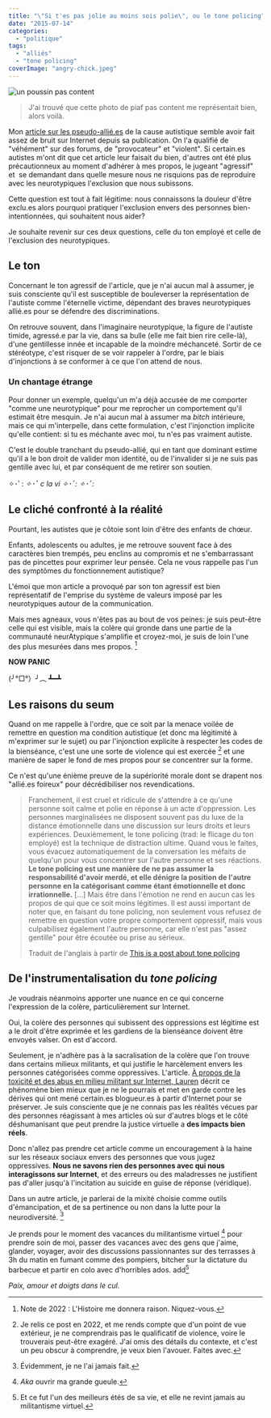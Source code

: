 ```yaml
---
title: "\"Si t'es pas jolie au moins sois polie\", ou le tone policing"
date: "2015-07-14"
categories: 
  - "politique"
tags: 
  - "alliés"
  - "tone policing"
coverImage: "angry-chick.jpeg"
---
```


![un poussin pas content](/images/angry-chick.jpeg)
> J'ai trouvé que cette photo de piaf pas content me représentait bien, alors voilà.

Mon [article sur les pseudo-allié.es](/post/allies-mythos/) de la cause autistique semble avoir fait assez de bruit sur Internet depuis sa publication. On l'a qualifié de "véhément" sur des forums, de "provocateur" et "violent". Si certain.es autistes m'ont dit que cet article leur faisait du bien, d'autres ont été plus précautionneux au moment d'adhérer à mes propos, le jugeant "agressif" et  se demandant dans quelle mesure nous ne risquions pas de reproduire avec les neurotypiques l'exclusion que nous subissons.

Cette question est tout à fait légitime: nous connaissons la douleur d'être exclu.es alors pourquoi pratiquer l'exclusion envers des personnes bien-intentionnées, qui souhaitent nous aider?

Je souhaite revenir sur ces deux questions, celle du ton employé et celle de l'exclusion des neurotypiques.

## Le ton

Concernant le ton agressif de l'article, que je n'ai aucun mal à assumer, je suis consciente qu'il est susceptible de bouleverser la représentation de l'autiste comme l'éternelle victime, dépendant des braves neurotypiques allié.es pour se défendre des discriminations.

On retrouve souvent, dans l'imaginaire neurotypique, la figure de l'autiste timide, agressé.e par la vie, dans sa bulle (elle me fait bien rire celle-là), d'une gentillesse innée et incapable de la moindre méchanceté. Sortir de ce stéréotype, c'est risquer de se voir rappeler à l'ordre, par le biais d'injonctions à se conformer à ce que l'on attend de nous.

### Un chantage étrange

Pour donner un exemple, quelqu'un m'a déjà accusée de me comporter "comme une neurotypique" pour me reprocher un comportement qu'il estimait être mesquin. Je n'ai aucun mal à assumer ma _bitch_ intérieure, mais ce qui m'interpelle, dans cette formulation, c'est l'injonction implicite qu'elle contient: si tu es méchante avec moi, tu n'es pas vraiment autiste. 

C'est le double tranchant du pseudo-allié, qui en tant que dominant estime qu'il a le bon droit de valider mon identité, ou de l'invalider si je ne suis pas gentille avec lui, et par conséquent de me retirer son soutien.

✧･ﾟ: *✧･ﾟ c la vi ✧･ﾟ: *✧･ﾟ:** 

## Le cliché confronté à la réalité

Pourtant, les autistes que je côtoie sont loin d'être des enfants de chœur.

Enfants, adolescents ou adultes, je me retrouve souvent face à des caractères bien trempés, peu enclins au compromis et ne s'embarrassant pas de pincettes pour exprimer leur pensée. Cela ne vous rappelle pas l'un des symptômes du fonctionnement autistique?

L'émoi que mon article a provoqué par son ton agressif est bien représentatif de l'emprise du système de valeurs imposé par les neurotypiques autour de la communication.

Mais mes agneaux, vous n'êtes pas au bout de vos peines: je suis peut-être celle qui est visible, mais la colère qui gronde dans une partie de la communauté neurAtypique s'amplifie et croyez-moi, je suis de loin l'une des plus mesurées dans mes propos. [^1]

**NOW PANIC**

(╯°□°）╯︵ ┻━┻

## Les raisons du seum

Quand on me rappelle à l'ordre, que ce soit par la menace voilée de remettre en question ma condition autistique (et donc ma légitimité à m'exprimer sur le sujet) ou par l'injonction explicite à respecter les codes de la bienséance, c'est une une sorte de violence qui est exercée [^2] et une manière de saper le fond de mes propos pour se concentrer sur la forme.

Ce n'est qu'une énième preuve de la supériorité morale dont se drapent nos "allié.es foireux" pour décrédibiliser nos revendications.

> Franchement, il est cruel et ridicule de s'attendre à ce qu'une personne soit calme et polie en réponse à un acte d'oppression. Les personnes marginalisées ne disposent souvent pas du luxe de la distance émotionnelle dans une discussion sur leurs droits et leurs expériences. Deuxièmement, le tone policing (trad: le flicage du ton employé) est la technique de distraction ultime. Quand vous le faites, vous évacuez automatiquement de la conversation les méfaits de quelqu'un pour vous concentrer sur l'autre personne et ses réactions. **Le tone policing est une manière de ne pas assumer la responsabilité d'avoir merdé, et elle dénigre la position de l'autre personne en la catégorisant comme étant émotionnelle et donc irrationnelle.** \[...\] Mais être dans l'émotion ne rend en aucun cas les propos de qui que ce soit moins légitimes. Il est aussi important de noter que, en faisant du tone policing, non seulement vous refusez de remettre en question votre propre comportement oppressif, mais vous culpabilisez également l'autre personne, car elle n'est pas "assez gentille" pour être écoutée ou prise au sérieux.
>
> Traduit de l'anglais à partir de [This is a post about tone policing](http://tooyoungforthelivingdead.tumblr.com/tone-policing)

## De l'instrumentalisation du _tone policing_

Je voudrais néanmoins apporter une nuance en ce qui concerne l'expression de la colère, particulièrement sur Internet.

Oui, la colère des personnes qui subissent des oppressions est légitime est a le droit d'être exprimée et les gardiens de la bienséance doivent être envoyés valser. On est d'accord. 

Seulement, je n'adhère pas à la sacralisation de la colère que l'on trouve dans certains milieux militants, et qui justifie le harcèlement envers les personnes catégorisées comme oppressives. L'article. [À propos de la toxicité et des abus en milieu militant sur Internet, Lauren](http://coleremilitante.tumblr.com/post/121094865413/a-propos-de-la-toxicite-et-des-abus-en-milieu) décrit ce phénomène bien mieux que je ne le pourrais et met en garde contre les dérives qui ont mené certain.es blogueur.es à partir d'Internet pour se préserver. Je suis consciente que je ne connais pas les réalités vécues par des personnes réagissant à mes articles où sur d'autres blogs et le côté déshumanisant que peut prendre la justice virtuelle a **des impacts bien réels**.

Donc n'allez pas prendre cet article comme un encouragement à la haine sur les réseaux sociaux envers des personnes que vous jugez oppressives. **Nous ne savons rien des personnes avec qui nous interagissons sur Internet**, et des erreurs ou des maladresses ne justifient pas d'aller jusqu'à l'incitation au suicide en guise de réponse (véridique).

Dans un autre article, je parlerai de la mixité choisie comme outils d'émancipation, et de sa pertinence ou non dans la lutte pour la neurodiversité. [^3]

Je prends pour le moment des vacances du militantisme virtuel [^4] pour prendre soin de moi, passer des vacances avec des gens que j'aime, glander, voyager, avoir des discussions passionnantes sur des terrasses à 3h du matin en fumant comme des pompiers, bitcher sur la dictature du barbecue et partir en colo avec d'horribles ados. add[^5]

_Paix, amour et doigts dans le cul._

[^1]: Note de 2022 : L'Histoire me donnera raison. Niquez-vous.

[^2]: Je relis ce post en 2022, et me rends compte que d'un point de vue extérieur, je ne comprendrais pas le qualificatif de violence, voire le trouverais peut-être exagéré. J'ai omis des détails du contexte, et c'est un peu obscur à comprendre, je veux bien l'avouer. Faites avec.

[^3]: Évidemment, je ne l'ai jamais fait.

[^4]: _Aka_ ouvrir ma grande gueule.

[^5]: Et ce fut l'un des meilleurs étés de sa vie, et elle ne revint jamais au militantisme virtuel.

